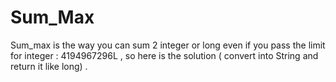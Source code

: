 # Sum_Max
Sum_max is the way you can sum 2 integer or long even if you pass the limit for integer : 4194967296L , so here is the solution ( convert into String and return it like long) .
